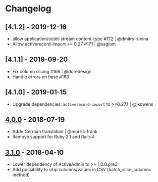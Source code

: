 # Changelog
## [4.1.2] - 2019-12-16
- allow application/octet-stream content-type #172 | @dmitry-sinina
- Allow activerecord-import >= 0.27 #171 | @sagium 

## [4.1.1] - 2019-09-20
- Fix column slicing #168 | @doredesign
- Handle errors on base #163

## [4.1.0] - 2019-01-15
- Upgrade dependencies: `activerecord-import` to >=0.27.1 | @jkowens

## [4.0.0] - 2018-07-19
- Adde German translation | @morris-frank
- Remove support for Ruby 2.1 and Rails 4

## [3.1.0] - 2018-04-10
- Lower dependency of ActiveAdmin to >= 1.0.0.pre2
- Add possibility to skip columns/values in CSV (batch_slice_columns method)

[Unreleased]: https://github.com/activeadmin-plugins/active_admin_import/compare/v4.0.0...HEAD
[4.0.0]: https://github.com/activeadmin-plugins/active_admin_import/compare/v3.1.0...v4.0.0
[3.1.0]: https://github.com/activeadmin-plugins/active_admin_import/compare/3.0.0...v3.1.0

